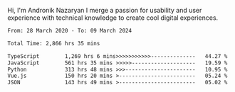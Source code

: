 Hi, I'm Andronik Nazaryan
I merge a passion for usability and user experience with technical knowledge to create cool digital experiences.


<!--START_SECTION:waka-->

```txt
From: 28 March 2020 - To: 09 March 2024

Total Time: 2,866 hrs 35 mins

TypeScript        1,269 hrs 6 mins>>>>>>>>>>>--------------   44.27 %
JavaScript        561 hrs 35 mins >>>>>--------------------   19.59 %
Python            313 hrs 48 mins >>>----------------------   10.95 %
Vue.js            150 hrs 20 mins >------------------------   05.24 %
JSON              143 hrs 49 mins >------------------------   05.02 %
```

<!--END_SECTION:waka-->
